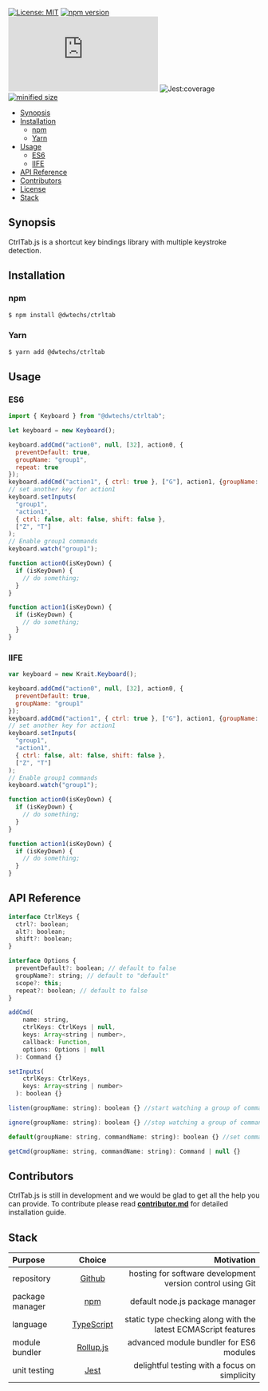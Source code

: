 [![License: MIT](https://img.shields.io/npm/l/@dwtechs/ctrltab.svg?color=brightgreen)](https://opensource.org/licenses/MIT)
[![npm version](https://badge.fury.io/js/%40dwtechs%2Fctrltab.svg)](https://www.npmjs.com/package/@dwtechs/ctrltab)
[![last version release date](https://img.shields.io/github/release-date/DWTechs/CtrlTab.js)](https://www.npmjs.com/package/@dwtechs/ctrltab)
![Jest:coverage](https://img.shields.io/badge/Jest:coverage-100%25-brightgreen.svg)
[![minified size](https://img.shields.io/bundlephobia/min/@dwtechs/ctrltab?color=brightgreen)](https://www.npmjs.com/package/@dwtechs/ctrltab)

- [Synopsis](#synopsis)
- [Installation](#installation)
  - [npm](#npm)
  - [Yarn](#yarn)
- [Usage](#usage)
  - [ES6](#es6)
  - [IIFE](#iife)
- [API Reference](#api-reference)
- [Contributors](#contributors)
- [License](#license)
- [Stack](#stack)

## Synopsis

CtrlTab.js is a shortcut key bindings library with multiple keystroke detection.

## Installation

### npm

```bash
$ npm install @dwtechs/ctrltab
```

### Yarn

```bash
$ yarn add @dwtechs/ctrltab
```

## Usage

### ES6

```javascript
import { Keyboard } from "@dwtechs/ctrltab";

let keyboard = new Keyboard();

keyboard.addCmd("action0", null, [32], action0, {
  preventDefault: true,
  groupName: "group1",
  repeat: true
});
keyboard.addCmd("action1", { ctrl: true }, ["G"], action1, {groupName: "group1"});
// set another key for action1
keyboard.setInputs(
  "group1",
  "action1",
  { ctrl: false, alt: false, shift: false },
  ["Z", "T"]
);
// Enable group1 commands
keyboard.watch("group1");

function action0(isKeyDown) {
  if (isKeyDown) {
    // do something;
  }
}

function action1(isKeyDown) {
  if (isKeyDown) {
    // do something;
  }
}
```

### IIFE

```javascript
var keyboard = new Krait.Keyboard();

keyboard.addCmd("action0", null, [32], action0, {
  preventDefault: true,
  groupName: "group1"
});
keyboard.addCmd("action1", { ctrl: true }, ["G"], action1, {groupName: "group1"});
// set another key for action1
keyboard.setInputs(
  "group1",
  "action1",
  { ctrl: false, alt: false, shift: false },
  ["Z", "T"]
);
// Enable group1 commands
keyboard.watch("group1");

function action0(isKeyDown) {
  if (isKeyDown) {
    // do something;
  }
}

function action1(isKeyDown) {
  if (isKeyDown) {
    // do something;
  }
}
```

## API Reference

```javascript
interface CtrlKeys {
  ctrl?: boolean;
  alt?: boolean;
  shift?: boolean;
}

interface Options {
  preventDefault?: boolean; // default to false
  groupName?: string; // default to "default"
  scope?: this;
  repeat?: boolean; // default to false
}

addCmd(
    name: string,
    ctrlKeys: CtrlKeys | null,
    keys: Array<string | number>,
    callback: Function,
    options: Options | null
  ): Command {}

setInputs(
    ctrlKeys: CtrlKeys,
    keys: Array<string | number>
  ): boolean {}

listen(groupName: string): boolean {} //start watching a group of commands

ignore(groupName: string): boolean {} //stop watching a group of commands

default(groupName: string, commandName: string): boolean {} //set command to default settings

getCmd(groupName: string, commandName: string): Command | null {}

```

## Contributors

CtrlTab.js is still in development and we would be glad to get all the help you can provide.
To contribute please read **[contributor.md](https://github.com/DWTechs/CtrlTab.js/blob/main/contributor.md)** for detailed installation guide.

## Stack

| Purpose         |                    Choice                    |                                                     Motivation |
| :-------------- | :------------------------------------------: | -------------------------------------------------------------: |
| repository      |        [Github](https://github.com/)         |     hosting for software development version control using Git |
| package manager |     [npm](https://www.npmjs.com/get-npm)     |                                default node.js package manager |
| language        | [TypeScript](https://www.typescriptlang.org) | static type checking along with the latest ECMAScript features |
| module bundler  |      [Rollup.js](https://rollupjs.org)       |                        advanced module bundler for ES6 modules |
| unit testing    |          [Jest](https://jestjs.io/)          |                  delightful testing with a focus on simplicity |
